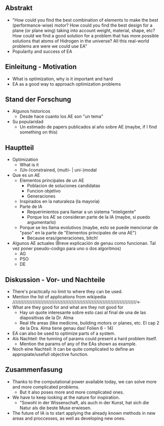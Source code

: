 ## Abstrakt
- "How could you find the best combination of elements to make the best (performance-wise) motor? How could you find the best design for a plane (or plane wing) taking into account weight, material, shape, etc? How could we find a good solution for a problem that has more possible solutions that atoms of Hidrogen in the universe? All this real-world problems are were we could use EA"
- Popularity and success of EA

## Einleitung - Motivation
- What is optimization, why is it important and hard
- EA as a good way to approach optimization problems

## Stand der Forschung
- Algunos historicos
    + Desde hace cuanto los AE son "un tema"
- Su popularidad
    + Un estimado de papers publicados al año sobre AE (maybe, if I find something on this)

## Hauptteil
- Optimization
    + What is it
    + (Un-)constrained, (multi- | uni-)modal
- Que es un AE
    + Elementos principales de un AE
        * Poblacion de soluciones candidatas
        * Funcion objetivo
        * Generaciones
    + Inspirados en la naturaleza (la mayoría)
    + Parte de IA
        * Requerimientos para llamar a un sistema "inteligente"
        * Porque los AE se consideran parte de la IA (maybe, si puedo argumentarlo)
    + Porque se les llama evolutivos (maybe, esto se puede mencionar de "paso" en la parte de "Elementos principales de una AE")
        * Because eras/generaciones, bitch!
- Algunos AE actuales (Breve explicación de genau como funcionan. Tal vez poner pseudo-codigo para uno o dos algoritmos)
    + AG
    + PSO
    + DE

## Diskussion - Vor- und Nachteile
- There's practically no limit to where they can be used.
- Mention the list of applications from wikipedia ////////////////////////////////////////////////////////////////////////////////<-
- What are they good for and what are they not good for
    + Hay un quote interesante sobre esto casi al final de una de las diapositivas de la Dr. Alma
    + Real life areas (like medicine, building motors or planes, etc. El cap 2 de la Dra. Alma tiene genau das! Folien 6 - 14)
- EA can also be used to optimize parts of a system.
- Als Nachteil: the tunning of params could present a hard problem itself.
    + Mention the params of any of the EAs shown as example.
- Noch eine Nachteil: It can be quite complicated to define an appropiate/usefull objective function.

## Zusammenfasung
- Thanks to the computational power available today, we can solve more and more complicated problems.
    + But it also poses more and more complicated ones.
- We have to keep looking at the nature for inspiration.
    + "Sowohl in der Wissenschaft, als auch in der Kunst, hat sich die Natur als die beste Muse erwiesen.
- The future of IA is to start applying the already known methods in new areas and proccesses, as well as developing new ones.

